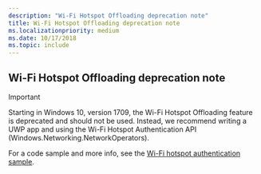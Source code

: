 ```yaml
---
description: "Wi-Fi Hotspot Offloading deprecation note"
title: Wi-Fi Hotspot Offloading deprecation note
ms.localizationpriority: medium
ms.date: 10/17/2018
ms.topic: include
---
```


## Wi-Fi Hotspot Offloading deprecation note

> [!IMPORTANT]
> Starting in Windows 10, version 1709, the Wi-Fi Hotspot Offloading feature is deprecated and should not be used. Instead, we recommend writing a UWP app and using the Wi-Fi Hotspot Authentication API (Windows.Networking.NetworkOperators).
>
> For a code sample and more info, see the [Wi-Fi hotspot authentication sample](/samples/browse/).